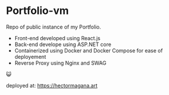 # Portfolio-vm
Repo of public instance of my Portfolio.

- Front-end developed using React.js
- Back-end develope using ASP.NET core
- Containerized using Docker and Docker Compose for ease of deployement
- Reverse Proxy using Nginx and SWAG

😺

deployed at: https://hectormagana.art
